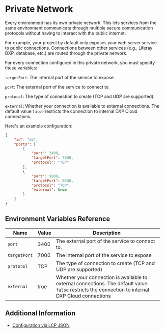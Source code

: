 # Private Network

Every environment has its own private network. This lets services from the
same environment communicate through multiple secure communication protocols
without having to interact with the public internet.

For example, your project by default only exposes your web server service to
public connections. Connections between other services (e.g., Liferay DXP,
database, etc.) are routed through the private network.

For every connection configured in this private network, you must specify these
variables:

`targetPort`: The internal port of the service to expose.

`port`: The external port of the service to connect to.

`protocol`: The type of connection to create (TCP and UDP are supported).

`external`: Whether your connection is available to external connections. The
default value `false` restricts the connection to internal DXP Cloud
connections.

Here's an example configuration:

```json
{
	"id": "db",
	"ports": [
		{
			"port": 3400,
			"targetPort": 7000,
			"protocol": "TCP"
		},
		{
			"port": 9000,
			"targetPort": 8000,
			"protocol": "TCP",
			"external": true
		}
	]
}
```

## Environment Variables Reference

| Name         | Value | Description                                                                                                                                        |
| ------------ | ----- | -------------------------------------------------------------------------------------------------------------------------------------------------- |
| `port`       | 3400  | The external port of the service to connect to.                                                                                                    |
| `targetPort` | 7000  | The internal port of the service to expose                                                                                                         |
| `protocol`   | TCP   | The type of connection to create (TCP and UDP are supported)                                                                                       |
| `external`   | true  | Whether your connection is available to external connections. The default value `false` restricts the connection to internal DXP Cloud connections |

## Additional Information

-   [Configuration via LCP JSON](../../reference/configuration-via-lcp-json.md)
